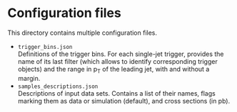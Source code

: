 # Configuration files

This directory contains multiple configuration files.

 * `trigger_bins.json` <br />
   Definitions of the trigger bins. For each single-jet trigger, provides the name of its last filter (which allows to identify corresponding trigger objects) and the range in p<sub>T</sub> of the leading jet, with and without a margin.
 * `samples_descriptions.json` <br />
   Descriptions of input data sets. Contains a list of their names, flags marking them as data or simulation (default), and cross sections (in pb).

